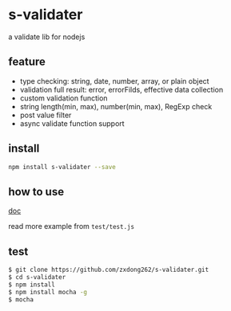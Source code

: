 # s-validater
a validate lib for nodejs

## feature
- type checking: string, date, number, array, or plain object
- validation full result: error, errorFilds, effective data collection
- custom validation function
- string length(min, max), number(min, max), RegExp check
- post value filter
- async validate function support


## install

```bash
npm install s-validater --save
```

## how to use
[doc](https://github.com/zxdong262/s-validater/blob/master/doc.md)


read more example from `test/test.js`

## test

```bash
$ git clone https://github.com/zxdong262/s-validater.git
$ cd s-validater
$ npm install
$ npm install mocha -g
$ mocha
```



